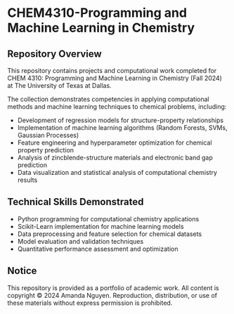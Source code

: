 # CHEM4310-Programming and Machine Learning in Chemistry
## Repository Overview
This repository contains projects and computational work completed for CHEM 4310: Programming and Machine Learning in Chemistry (Fall 2024) at The University of Texas at Dallas.

The collection demonstrates competencies in applying computational methods and machine learning techniques to chemical problems, including:

- Development of regression models for structure-property relationships
- Implementation of machine learning algorithms (Random Forests, SVMs, Gaussian Processes)
- Feature engineering and hyperparameter optimization for chemical property prediction
- Analysis of zincblende-structure materials and electronic band gap prediction
- Data visualization and statistical analysis of computational chemistry results

## Technical Skills Demonstrated

- Python programming for computational chemistry applications
- Scikit-Learn implementation for machine learning models
- Data preprocessing and feature selection for chemical datasets
- Model evaluation and validation techniques
- Quantitative performance assessment and optimization

## Notice
This repository is provided as a portfolio of academic work. All content is copyright © 2024 Amanda Nguyen. Reproduction, distribution, or use of these materials without express permission is prohibited.
